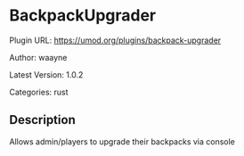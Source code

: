 # BackpackUpgrader

Plugin URL: https://umod.org/plugins/backpack-upgrader

Author: waayne

Latest Version: 1.0.2

Categories: rust

## Description

Allows admin/players to upgrade their backpacks via console
